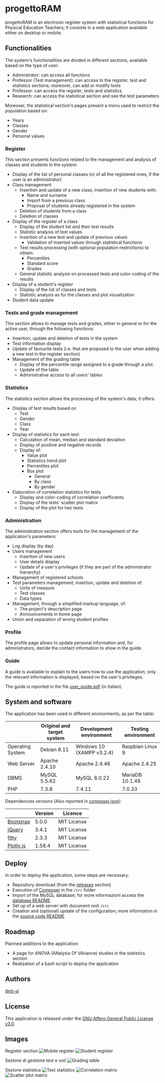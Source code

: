 # progettoRAM
progettoRAM is an electronic register system with statistical functions for Physical Education Teachers; it consists in a web application available either on desktop or mobile.

## Functionalities
The system's functionalities are divided in different sections, available based on the type of user:
* Adminstrator: can access all functions
* Professor (Test management): can access to the register, test and statistics sections; moreover, can add or modify tests
* Professor: can access the register, tests and statistics
* Research: can access the statistical section and see the test parameters

Moreover, the statistical section's pages present a menu used to restrict the population based on:
* Years
* Classes
* Gender
* Personal values

### Register
This section presents functions related to the management and analysis of classes and students in the system:

* Display of the list of personal classes (or of all the registered ones, if the user is an administrator)
* Class management
	* Insertion and update of a new class; insertion of new students with:
		* Name and surname
		* Import from a previous class
		* Proposal of students already registered in the system
	* Deletion of students from a class
	* Deletion of classes
* Display of the register of a class
	* Display of the student list and their test results
	* Statistic analysis of test values
	* Insertion of a new test and update of previous values
		* Validation of inserted values through statistical functions
	* Test results processing (with optional population restrictions) to obtain:
		* Percentiles
		* Standard score
		* Grades
	* General statistic analysis on processed tests and color-coding of the results
* Display of a student's register
	* Display of the list of classes and tests
	* Statistic analysis as for the classes and plot visualization
* Student data update

### Tests and grade management
This section allows to manage tests and grades, either in general or for the active user, through the following functions:
* Insertion, update and deletion of tests in the system
* Test information display
* Update of favourite tests (i.e. that are proposed to the user when adding a new test in the register section)
* Management of the grading table
	* Display of the percentile range assigned to a grade through a plot
	* Update of the table
	* Administrative access to all users' tables

### Statistics
The statistics section allows the processing of the system's data; it offers:
* Display of test results based on
	* Test
	* Gender
	* Class
	* Year
* Display of statistics for each test:
	* Calculation of mean, median and standard deviation
	* Display of positive and negative records
	* Display of:
		* Value plot
		* Statistics trend plot
		* Percentiles plot		
		* Box plot
			* General
			* By class
			* By gender
* Elaboration of correlation statistics for tests
	* Display and color-coding of correlation coefficients
	* Display of the tests' scatter plot matrix
	* Display of the plot for two tests

### Administration
The administration section offers tools for the management of the application's parameters:
* Log display (by day)
* Users management
	* Insertion of new users
	* User details display
	* Update of a user's privileges (if they are part of the administrator hierarchy)
* Management of registered schools
* Test parameters management; insertion, update and deletion of:
	* Units of measure
	* Test classes
	* Data types
* Management, through a simplified markup language, of:
	* The project's description page
	* Announcements in home page
* Union and separation of wrong student profiles

### Profile
The profile page allows to update personal information and, for administrators, decide the contact information to show in the guide.

### Guide
A guide is available to explain to the users how to use the application; only the relevant information is displayed, based on the user's privileges.

The guide is reported in the file [user_guide.pdf](user_guide.pdf) (in italian).

## System and software
The application has been used in different environments, as per the table:

|                   | Original and target system | Development environment      | Testing environment |
| ----------------- | -------------------------- | ---------------------------- | ------------------- | 
| Operating System  | Debian 8.11                | Windows 10 (XAMPP v3.2.4)    | Raspbian Linux 9    |
| Web Server        | Apache 2.4.10              | Apache 2.4.46                | Apache 2.4.25       |
| DBMS              | MySQL 5.5.62               | MySQL 8.0.22                 | MariaDB 10.1.48     |
| PHP               | 7.3.8                      | 7.4.11                       | 7.0.33              |

Dependencies versions (Also reported in [composer.json](src/composer.json)):

|                                                  | Version | Licence     |
| ------------------------------------------------ | ------- | ----------- |
| [Bootstrap](https://getbootstrap.com/)           | 5.0.0   | MIT License |
| [jQuery](https://jquery.com/)                    | 3.4.1   | MIT License |
| [fitty](https://github.com/rikschennink/fitty)   | 2.3.3   | MIT License |
| [Plotly.js](https://github.com/plotly/plotly.js) | 1.58.4  | MIT License |

## Deploy
In order to deploy the application, some steps are necessary:
* Repository download (from the [releases](https://github.com/rb-sl/progettoRAM/releases) section)
* Execution of [Composer](https://getcomposer.org/) in the `/src` folder
* Import of the MySQL database; for more informazioni access the [database README](database/README-en.md)
* Set up of a web server with document root `/src`
* Creation and (optional) update of the configuration; more information in the [source code README](src/README-en.md)

## Roadmap
Planned additions to the application:
* A page for ANOVA (ANalysis Of VAriance) studies in the statistics section
* Realization of a bash script to deploy the application

## Authors
[@rb-sl](https://github.com/rb-sl)

## License
This application is released under the [GNU Affero General Public License v3.0](LICENSE).

## Images
Register section
![Mobile register](images/demo/register_mobile.png)
![Student register](images/demo/student_reg.png)

Sezione di gestione test e voti
![Grading table](images/demo/grading.png)

Sezione statistica
![Test statistics](images/demo/test_stats.png)
![Correlation matrix](images/demo/correlation_matrix.png)
![Scatter plot matrix](images/demo/splom.png)
